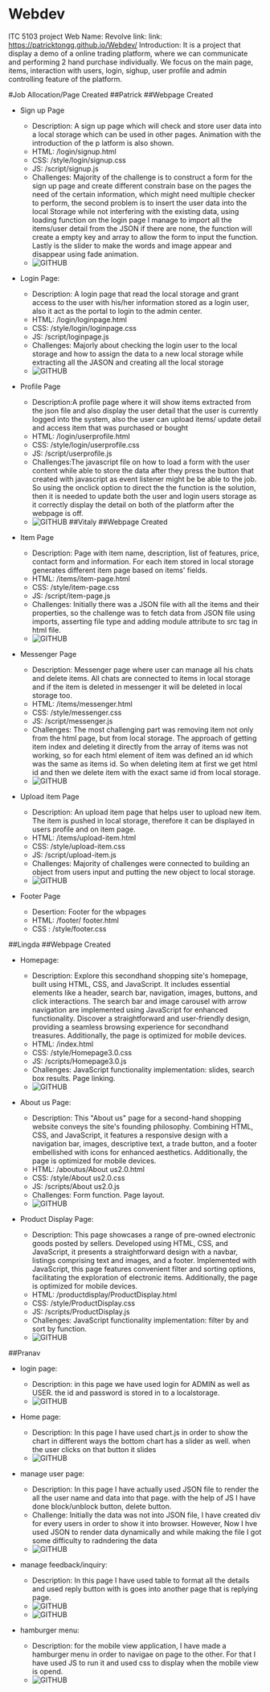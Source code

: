# Webdev
ITC 5103 project
Web Name: Revolve
link: link: https://patricktongg.github.io/Webdev/
Introduction: It is a project that display a demo of a online trading platform, where we can communicate and performing 2 hand purchase individually. We focus on the main page, items, interaction with users, login, sighup, user profile and admin controlling feature of the platform. 

#Job Allocation/Page Created
##Patrick
##Webpage Created
* Sign up Page
    * Description: A sign up page which will check and store user data into a local storage which can be used in other pages. Animation with the introduction of the p
latform is also shown. 
    * HTML: /login/signup.html
    * CSS: /style/login/signup.css
    * JS: /script/signup.js 
    * Challenges: Majority of the challenge is to construct a form for the sign up page and create different constrain base on the pages the need of the certain information, which might need multiple checker to perform, the second problem is to  insert the user data into the local Storage while not interfering with the existing data, using loading function on the login page I manage to import all the items/user detail from the JSON if there are none, the function will create a empty key and array to allow the form to input the function. Lastly is the slider to make the words and image appear and disappear using fade animation.
    * ![GITHUB](/public/images/projectcaptue/SignUp.png)

* Login Page:
    * Description: A login page that read the local storage and grant access to the user with his/her information stored as a login user, also it act as the portal to login to the admin center.
    * HTML: /login/loginpage.html
    * CSS: /style/login/loginpage.css
    * JS: /script/loginpage.js
    * Challenges: Majorly about checking the login user to the local storage and how to assign the data to a new local storage while extracting all the JASON and creating all the local storage
    * ![GITHUB](/public/images/projectcaptue/loginpage.png)

* Profile Page
    * Description:A profile page where it will show items extracted from the json file and also display the user detail that the user is currently logged into the system, also the user can upload items/ update detail and access item that was purchased or bought
    * HTML: /login/userprofile.html
    * CSS: /style/login/userprofile.css
    * JS: /script/userprofile.js
    * Challenges:The javascript file on how to load a form with the user content while able to store the data after they press the button that created with javascript as event listener might be be able to the job. So using the onclick option to direct the the function is the solution, then it is needed to update both the user and login users storage as it correctly display the detail on both of the platform after the webpage is off.
    * ![GITHUB](/public/images/projectcaptue/userprofile.png)
##Vitaly
##Webpage Created
* Item Page
    * Description: Page with item name, description, list of features, price, contact form and information. For each item stored in local storage generates different item page based on items' fields.
    * HTML: /items/item-page.html
    * CSS: /style/item-page.css
    * JS: /script/item-page.js
    * Challenges: Initially there was a JSON file with all the items and their properties, so the challenge was to fetch data from JSON file using imports, asserting file type and adding module attribute to src tag in html file.
    * ![GITHUB](/public/images/projectcaptue/item-page.png)

* Messenger Page
    * Description: Messenger page where user can manage all his chats and delete items. All chats are connected to items in local storage and if the item is deleted in messenger it will be deleted in local storage too.
    * HTML: /items/messenger.html
    * CSS: /style/messenger.css
    * JS: /script/messenger.js
    * Challenges: The most challenging part was removing item not only from the html page, but from local storage. The approach of getting item index and deleting it directly from the array of items was not working, so for each html element of item was defined an id which was the same as items id. So when deleting item at first we get html id and then we delete item with the exact same id from local storage.
    * ![GITHUB](/public/images/projectcaptue/messenger.png)

* Upload item Page
    * Description: An upload item page that helps user to upload new item. The item is pushed in local storage, therefore it can be displayed in users profile and on item page.
    * HTML: /items/upload-item.html
    * CSS: /style/upload-item.css
    * JS: /script/upload-item.js
    * Challenges: Majority of challenges were connected to building an object from users input and putting the new object to local storage.
    * ![GITHUB](/public/images/projectcaptue/upload-item.png)

* Footer Page
    * Desertion: Footer for the wbpages
    * HTML: /footer/ footer.html
    * CSS : /style/footer.css

##Lingda
##Webpage Created
* Homepage:
    * Description: Explore this secondhand shopping site's homepage, built using HTML, CSS, and JavaScript. It includes essential elements like a header, search bar, navigation, images, buttons, and click interactions. The search bar and image carousel with arrow navigation are implemented using JavaScript for enhanced functionality. Discover a straightforward and user-friendly design, providing a seamless browsing experience for secondhand treasures. Additionally, the page is optimized for mobile devices. 
    * HTML: /index.html
    * CSS: /style/Homepage3.0.css
    * JS: /scripts/Homepage3.0.js
    * Challenges: JavaScript functionality implementation: slides, search box results. Page linking.
    * ![GITHUB](/public/images/projectcaptue/Homgepage.png)

* About us Page:
    * Description: This "About us" page for a second-hand shopping website conveys the site's founding philosophy. Combining HTML, CSS, and JavaScript, it features a responsive design with a navigation bar, images, descriptive text, a trade button, and a footer embellished with icons for enhanced aesthetics. Additionally, the page is optimized for mobile devices.
    * HTML: /aboutus/About us2.0.html
    * CSS: /style/About us2.0.css
    * JS: /scripts/About us2.0.js
    * Challenges: Form function. Page layout.
    * ![GITHUB](/public/images/projectcaptue/About-us.png)

* Product Display Page:
    * Description: This page showcases a range of pre-owned electronic goods posted by sellers. Developed using HTML, CSS, and JavaScript, it presents a straightforward design with a navbar, listings comprising text and images, and a footer. Implemented with JavaScript, this page features convenient filter and sorting options, facilitating the exploration of electronic items. Additionally, the page is optimized for mobile devices.
    * HTML: /productdisplay/ProductDisplay.html
    * CSS: /style/ProductDisplay.css
    * JS: /scripts/ProductDisplay.js
    * Challenges: JavaScript functionality implementation: filter by and sort by function.
    * ![GITHUB](/public/images/projectcaptue/Product-Display.png)

##Pranav

* login page:
    * Description: in this page we have used login for ADMIN as well as USER. the id and password is stored in to a localstorage.
    * ![GITHUB](/public/images/projectcaptue/admin-login.png)

* Home page:
    * Description:  In this page I have used chart.js in order to show the chart in different ways
                    the bottom chart has a slider as well. when the user clicks on that button it slides
    * ![GITHUB](/public/images/projectcaptue/admin-home.png)

* manage user page:
    * Description:  In this page I have actually used JSON file to render the all the user name and data into that page.
                    with the help of JS I have done block/unblock button, delete button.
    * Challenge:    Initially the data was not into JSON file, I have created div for every users in order to show it into browser.          However, Now I hve used JSON to render data dynamically and while making the file I got some difficulty to radndering the data
    * ![GITHUB](/public/images/projectcaptue/admin-manage-user.png)

* manage feedback/inquiry:
    * Description: In this page I have used table to format all the details and used reply button with is goes into another page that
                    is replying page.
    * ![GITHUB](/public/images/projectcaptue/admin-manage-feedback.png)
    * ![GITHUB](/public/images/projectcaptue/feedback-reply.png)

* hamburger menu:
    * Description:  for the mobile view application, I have made a hamburger menu in order to navigae on page to the other.
                    For that I have used JS to run it and used css to display when the mobile view is opend.
    * ![GITHUB](/public/images/projectcaptue/hamburger.png)


